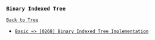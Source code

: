 ### `Binary Indexed Tree`

[`Back to Tree`](../16-tree.md)

* [`Basic => [0268] Binary Indexed Tree Implementation`]()
